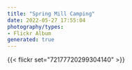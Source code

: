 ```yaml
---
title: "Spring Mill Camping"
date: 2022-05-27 17:55:04
photography/types:
- Flickr Album
generated: true
---
```



{{< flickr set="72177720299304140" >}}

